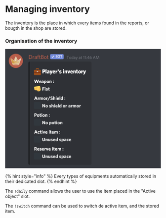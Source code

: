 # Managing inventory

The inventory is the place in which every items found in the reports, or bougth in the shop are stored.

### Organisation of the inventory

![](../.gitbook/assets/image%20%2814%29.png)

{% hint style="info" %}
Every types of equipments automatically stored in their dedicated slot.
{% endhint %}

The `!daily` command allows the user to use the item placed in the "Active object" slot.

The `!switch` command can be used to switch de active item, and the stored item.

